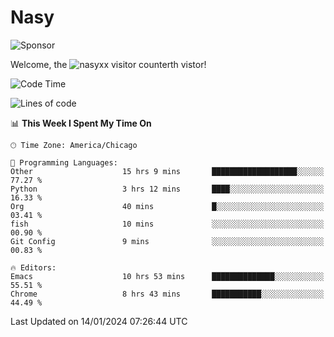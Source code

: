 # Nasy

<!--
<p align="center">
<img height="200" src="https://github-readme-stats.vercel.app/api?username=nasyxx&count_private=true&show_icons=true&theme=dracula&include_all_commits=true"/>
<img height="200" src="https://github-readme-stats.vercel.app/api/top-langs/?username=nasyxx&theme=dracula&hide=html,jupyter+notebook&count_private=true&show_icons=true"/>
</p>

  
----------------
-->

![Sponsor](https://img.shields.io/static/v1.svg?label=Sponsor&message=%E2%9D%A4&logo=GitHub&style=flat&color=pink)
 
Welcome, the ![nasyxx visitor counter](https://count.getloli.com/get/@nasyxx?theme=rule34)th vistor!
 
<!--START_SECTION:waka-->
![Code Time](http://img.shields.io/badge/Code%20Time-4%2C219%20hrs%2016%20mins-blue)

![Lines of code](https://img.shields.io/badge/From%20Hello%20World%20I%27ve%20Written-6.3%20million%20lines%20of%20code-blue)

📊 **This Week I Spent My Time On** 

```text
🕑︎ Time Zone: America/Chicago

💬 Programming Languages: 
Other                    15 hrs 9 mins       ███████████████████░░░░░░   77.27 % 
Python                   3 hrs 12 mins       ████░░░░░░░░░░░░░░░░░░░░░   16.33 % 
Org                      40 mins             █░░░░░░░░░░░░░░░░░░░░░░░░   03.41 % 
fish                     10 mins             ░░░░░░░░░░░░░░░░░░░░░░░░░   00.90 % 
Git Config               9 mins              ░░░░░░░░░░░░░░░░░░░░░░░░░   00.83 % 

🔥 Editors: 
Emacs                    10 hrs 53 mins      ██████████████░░░░░░░░░░░   55.51 % 
Chrome                   8 hrs 43 mins       ███████████░░░░░░░░░░░░░░   44.49 % 
```


 Last Updated on 14/01/2024 07:26:44 UTC
<!--END_SECTION:waka-->

<!-- ![visitors](https://visitor-badge.laobi.icu/badge?page_id=nasyxx.nasyxx) -->
